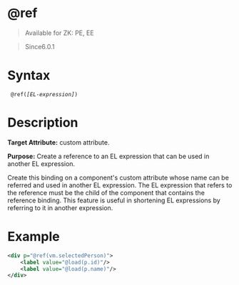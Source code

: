 # @ref
> Available for ZK: PE, EE

> Since6.0.1

Syntax
======

` @ref(`*`[EL-expression]`*`) `

Description
===========

**Target Attribute:** custom attribute.

**Purpose:** Create a reference to an EL expression that can be used in another EL expression.

Create this binding on a component's custom attribute whose name can be referred and used in another EL expression. The EL expression that refers to the reference must be the child of the component that contains the reference binding. This feature is useful in shortening EL expressions by referring to it in another expression.

Example
=======

```xml
<div p="@ref(vm.selectedPerson)">
    <label value="@load(p.id)"/>
    <label value="@load(p.name)"/>
</div>
```
